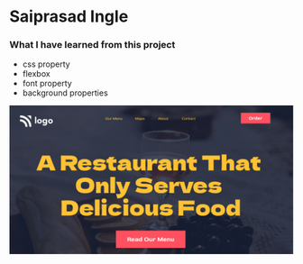 # Saiprasad Ingle

### What I have learned from this project

- css property
- flexbox
- font property
- background properties


![image](thumbnail.png)
